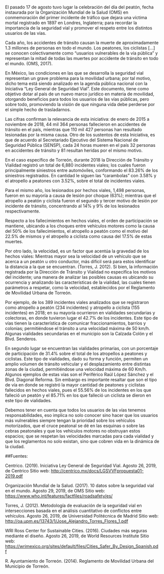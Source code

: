 
El pasado 17 de agosto tuvo lugar la celebración del día del peatón, fecha instaurada por la Organización Mundial de la Salud (OMS) en conmemoración del primer incidente de tráfico que dejara una víctima mortal registrado en 1897 en Londres, Inglaterra; para recordar la importancia de la seguridad vial y promover el respeto entre los distintos usuarios de las vías.

Cada año, los accidentes de tránsito causan la muerte de aproximadamente 1.3 millones de personas en todo el mundo. Los peatones, los ciclistas […] se conocen colectivamente como “usuarios vulnerables de la vía pública” y representan la mitad de todas las muertes por accidente de tránsito en todo el mundo. (OMS, 2017).

En México, las condiciones en las que se desarrolla la seguridad vial representan un grave problema para la movilidad urbana; por tal motivo, dicho tema está siendo analizado en la agenda pública nacional con la Iniciativa “Ley General de Seguridad Vial”. Este documento, tiene como objetivo dotar al país de un nuevo marco jurídico en materia de movilidad, otorgando beneficios para todos los usuarios de las vías públicas, pero sobre todo, promoviendo la visión de que ninguna vida debe perderse por el simple hecho de trasladarnos.

Las cifras confirman la relevancia de esta iniciativa: de enero de 2015 a noviembre de 2018, 44 mil 364 personas fallecieron en accidentes de tránsito en el país, mientras que 110 mil 427 personas han resultado lesionadas por la misma causa. Otro de los sustentos de esta Iniciativa, es que de acuerdo al Secretariado Ejecutivo del Sistema Nacional de Seguridad Pública (SENSP), cada 24 horas mueren en el país 32 personas en accidentes de tránsito y 81 resultan heridas por el mismo motivo.

En el caso específico de Torreón, durante 2018 la Dirección de Tránsito y Vialidad registró un total de 6,880 incidentes viales; los cuales fueron principalmente siniestros entre automóviles, conformando el 83.26% de los siniestros registrados. En cantidad le siguen las “carambolas” con 3.58% y el atropello a peatones con 3.52%, sobre el total de incidentes viales.

Para el mismo año, los lesionados por hechos viales, 1,498 personas, fueron en su mayoría a causa de lesión por choque (63%); mientras que el atropello a peatón y ciclista fueron el segundo y tercer motivo de lesión por incidente de tránsito, concentrando al 14% y 9% de los lesionados respectivamente.

Respecto a los fallecimientos en hechos viales, el orden de participación se mantiene, ubicando a los choques entre vehículos motores como la causa del 50% de los fallecimientos, el atropello a peatón como el motivo del 22.5% de mismos y el atropello a ciclista como causa del 17.5% de estas muertes.

Por otro lado, la velocidad, es un factor que acentúa la gravedad de los hechos viales: Mientras mayor sea la velocidad de un vehículo que se acerca a un peatón u otro conductor, más difícil será para estos identificar la distancia a la que se encuentran. (Torres, J. 2012). Si bien, la información registrada por la Dirección de Tránsito y Vialidad no especifica los motivos del incidente; una manera de analizar las posibles causas es ubicando su ocurrencia y analizando las características de la vialidad, las cuales tienen parámetros a respetar, como la velocidad, establecidos por el Reglamento de Movilidad Urbana de Torreón.

Por ejemplo, de los 389 incidentes viales analizados que se registraron como atropello a peatón (234 incidentes) y atropello a ciclista (155 incidentes) en 2018; en su mayoría ocurrieron  en vialidades secundarias y colectoras,  en donde tuvieron lugar el 42.7% de los incidentes. Este tipo de vías tienen la característica de comunicar fraccionamientos, barrios y colonias; permitiéndose el tránsito a una velocidad máxima de 50 km/h. Algunas vialidades secundarias en el municipio son la Calzada Colón y el Blvd. Senderos.

En segundo lugar se encuentran las vialidades primarias, con un porcentaje de participación de 31.4% sobre el total de los atropellos a peatones y ciclistas. Este tipo de vialidades, dado su forma y función, permiten un amplio volumen de tránsito vehicular y el desplazamiento entre distintas zonas de la ciudad, permitiéndose una velocidad máxima de 60 Km/h. Algunos ejemplos de estas vías son el Periférico Raúl López Sánchez y el Blvd. Diagonal Reforma. Sin embargo es importante resaltar que son el tipo de vía en donde se registró la mayor cantidad de peatones y ciclistas fallecidos en hechos viales, pues el 55.56% de los incidentes en los que falleció un peatón y el 85.71% en los que falleció un ciclista se dieron en este tipo de vialidades.

Debemos tener en cuenta que todos los usuarios de las vías tenemos responsabilidades, eso implica no solo conocer sino hacer que los usuarios más vulnerables siempre tengan la prioridad sobre los vehículos motorizados, que el cruce peatonal se dé en las esquinas o sobre las cebras peatonales y que los vehículos motores no obstruyan estos espacios; que se respetan las velocidades marcadas para cada vialidad y que los reglamentos no solo existan, sino que cobren vida en la dinámica de la ciudad.

##Fuentes:

Centrico. (2019). Iniciativa Ley General de Seguridad Vial. Agosto 26, 2019, de Centrico Sitio web: http://centrico.mx/docs/LGSVVFpropuesta01-2019.pdf

Organización Mundial de la Salud. (2017). 10 datos sobre la seguridad vial en el mundo. Agosto 29, 2019, de OMS Sitio web: https://www.who.int/features/factfiles/roadsafety/es/

Torres, J. (2012). Metodología de evaluación de la seguridad vial en intersecciones basada en el análisis cuantitativo de conflictos entre vehículos. Agosto 26, 2019, de Universidad Politécnica de Madrid Sitio web: http://oa.upm.es/13743/1/Jose_Alejandro_Torres_Flores_1.pdf

WRI Ross Center for Sustainable Cities. (2016). Ciudades más seguras mediante el diseño. Agosto 26, 2019, de World Resources Institute Sitio web: https://wrimexico.org/sites/default/files/Cities_Safer_By_Design_Spanish.pdf

R. Ayuntamiento de Torreón. (2014). Reglamento de Movilidad Urbana del Municipio de Torreón.
